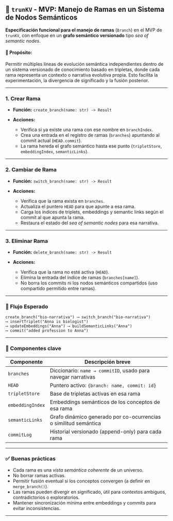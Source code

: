## 🧠 `trunKV` - MVP: Manejo de Ramas en un Sistema de Nodos Semánticos

**Especificación funcional para el manejo de ramas** (`Branch`) en el MVP de `trunKV`, con enfoque en un **grafo semántico versionado** tipo *sea of semantic nodes*.


#### 🎯 Propósito:

Permitir múltiples líneas de evolución semántica independientes dentro de un sistema versionado de conocimiento basado en tripletas, donde cada rama representa un contexto o narrativa evolutiva propia. Esto facilita la experimentación, la divergencia de significado y la fusión posterior.

---

### 1. **Crear Rama**

* **Función:** `create_branch(name: str) -> Result`
* **Acciones:**

  * Verifica si ya existe una rama con ese nombre en `branchIndex`.
  * Crea una entrada en el registro de ramas (`branches`) apuntando al commit actual (`HEAD.commit`).
  * La rama hereda el grafo semántico hasta ese punto (`tripletStore`, `embeddingIndex`, `semanticLinks`).

---

### 2. **Cambiar de Rama**

* **Función:** `switch_branch(name: str) -> Result`
* **Acciones:**

  * Verifica que la rama exista en `branches`.
  * Actualiza el puntero `HEAD` para que apunte a esa rama.
  * Carga los índices de triplets, embeddings y semantic links según el commit al que apunta la rama.
  * Restaura el estado del *sea of semantic nodes* para esa narrativa.

---

### 3. **Eliminar Rama**

* **Función:** `delete_branch(name: str) -> Result`
* **Acciones:**

  * Verifica que la rama no esté activa (`HEAD`).
  * Elimina la entrada del índice de ramas (`branches[name]`).
  * No borra los commits ni los nodos semánticos compartidos (uso compartido permitido entre ramas).

---

### 🔁 Flujo Esperado

```plaintext
create_branch("bio-narrativa") ⟶ switch_branch("bio-narrativa")
⟶ insertTriplet("Anna is biologist")
⟶ updateEmbeddings("Anna") ⟶ buildSemanticLinks("Anna")
⟶ commit("added profession to Anna")
```

---

### 🧩 Componentes clave

| Componente       | Descripción breve                                                |
| ---------------- | ---------------------------------------------------------------- |
| `branches`       | Diccionario: `name → commitID`, usado para navegar narrativas    |
| `HEAD`           | Puntero activo: `{branch: name, commit: id}`                     |
| `tripletStore`   | Base de tripletas activas en esa rama                            |
| `embeddingIndex` | Embeddings semánticos de los conceptos de esa rama               |
| `semanticLinks`  | Grafo dinámico generado por co-ocurrencias o similitud semántica |
| `commitLog`      | Historial versionado (append-only) para cada rama                |

---

### ✅ Buenas prácticas

* Cada rama es una *vista semántica coherente* de un universo.
* No borrar ramas activas.
* Permitir fusión eventual si los conceptos convergen (a definir en `merge_branch()`).
* Las ramas pueden divergir en significado, útil para contextos ambiguos, contradictorios o exploratorios.
* Mantener sincronización mínima entre embeddings y commits para evitar inconsistencias.

---
